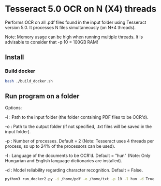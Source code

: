 # Tesseract 5.0 OCR on N (X4) threads
Performs OCR on all .pdf files found in the input folder using Tesseract version 5.0. It processes N files simultaneously (on N*4 threads).

Note: Memory usage can be high when running multiple threads. It is advisable to consider that -p 10 = 100GB RAM!

## Install

### Build docker

```bash
bash ./build_docker.sh
```

## Run program on a folder
Options:

-i <PATH>: Path to the input folder (the folder containing PDF files to be OCR'd).

-o <PATH>: Path to the output folder (if not specified, .txt files will be saved in the input folder).

-p <int>: Number of processes. Default = 2 (Note: Tesseract uses 4 threads per process, so up to 24% of the processors can be used).

-l <string>: Language of the documents to be OCR'd. Default = "hun" (Note: Only Hungarian and English language dictionaries are installed).

-d <bool>: Model reliability regarding character recognition. Default = False.

```bash
python3 run_docker2.py -i /home/pdf -o /home/txt -p 10 -l hun -d True
```
